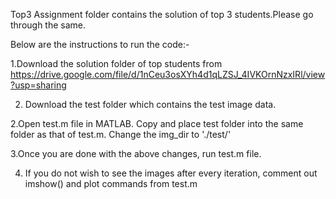 Top3 Assignment folder contains the solution of top 3 students.Please go through the same.

Below are the instructions to run the code:-

1.Download the solution folder of top students from https://drive.google.com/file/d/1nCeu3osXYh4d1qLZSJ_4IVKOrnNzxIRl/view?usp=sharing


2. Download the test folder which contains the test image data.

2.Open test.m file in MATLAB. Copy and place test folder into the same folder as that of test.m. Change the img_dir to './test/'

3.Once you are done with the above changes, run test.m file.

4. If you do not wish to see the images after every iteration, comment out imshow() and plot commands from test.m
